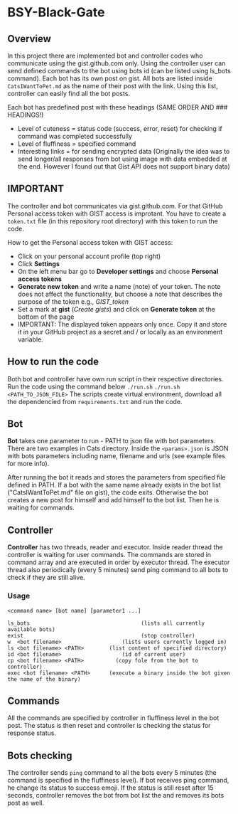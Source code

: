 # BSY-Black-Gate

## Overview
In this project there are implemented bot and controller codes who communicate using the gist.github.com only. Using the controller user can send defined commands to the bot using bots id (can be listed using ls_bots command). Each bot has its own post on gist. All bots are listed inside ```CatsIWantToPet.md``` as the name of their post with the link. Using this list, controller can easily find all the bot posts.

Each bot has predefined post with these headings (SAME ORDER AND ### HEADINGS!)  
- Level of cuteness = status code (success, error, reset) for checking if command was completed successfully
- Level of fluffiness = specified command
- Interesting links = for sending encrypted data (Originally the idea was to send longer/all responses from bot using image with data embedded at the end. However I found out that Gist API does not support binary data)


## IMPORTANT
The controller and bot communicates via gist.github.com. For that GitHub Personal access token with GIST access is improtant. You have to create a ```token.txt``` file (in this repository root directory) with this token to run the code. 

How to get the Personal access token with GIST access:
  - Click on your personal account profile (top right)
  - Click <b>Settings</b>
  - On the left menu bar go to <b>Developer settings</b> and choose <b>Personal access tokens</b>
  - <b>Generate new token</b> and write a name (note) of your token. The note does not affect the functionality, but choose a note that describes the purpose of the token e.g., <i>GIST_token</i>
  - Set a mark at <b>gist</b> (<i>Create gists</i>) and click on <b>Generate token</b> at the bottom of the page
  - IMPORTANT: The displayed token appears only once. Copy it and store it in your GitHub project as a secret and / or locally as an environment variable.


## How to run the code
Both bot and controller have own run script in their respective directories. Run the code using the command below
```./run.sh```
```./run.sh <PATH_TO_JSON_FILE>``` 
The scripts create virtual environment, download all the dependencied from ```requirements.txt``` and run the code. 


## Bot
**Bot** takes one parameter to run - PATH to json file with bot parameters. There are two examples in Cats directory. Inside the ```<params>.json``` is JSON with bots parameters including name, filename and urls (see example files for more info).

After running the bot it reads and stores the parameters from specified file defined in PATH. If a bot with the same name already exists in the bot list ("CatsIWantToPet.md" file on gist), the code exits. Otherwise the bot creates a new post for himself and add himself to the bot list. Then he is waiting for commands.

## Controller
**Controller** has two threads, reader and executor. Inside reader thread the controller is waiting for user commands. The commands are stored in command array and are executed in order by executor thread. The executor thread also periodically (every 5 minutes) send ping command to all bots to check if they are still alive.
### Usage 
```
<command name> [bot name] [parameter1 ...]

ls_bots							          (lists all currently available bots)
exist 							          (stop controller)
w  <bot filename> 				    (lists users currently logged in)
ls <bot filename> <PATH> 	    (list content of specified directory)
id <bot filename> 				    (id of current user)
cp <bot filename> <PATH> 		  (copy fole from the bot to controller)
exec <bot filename> <PATH> 		(execute a binary inside the bot given the name of the binary)
```

## Commands
All the commands are specified by controller in fluffiness level in the bot post. The status is then reset and controller is checking the status for response status.

## Bots checking
The controller sends ```ping``` command to all the bots every 5 minutes (the command is specified in the fluffiness level). If bot receives ping command, he change its status to success emoji. If the status is still reset after 15 seconds, controller removes the bot from bot list the and removes its bots post as well.